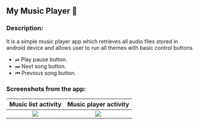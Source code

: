 ## My Music Player 🎵

### **Description:**

It is a simple music player app which retrieves all audio files stored in android device and allows user to run all themes with basic control buttons.
- ⏯ Play pause button.
- ⏭ Next song button.
- ⏮ Previous song button.

### **Screenshots from the app:**

**Music list activity**         |  Music player activity
:-------------------------:|:-------------------------:
![](https://i.ibb.co/TBjw0YF/1662295323827-100.png)  |  ![](https://i.ibb.co/tQJZ9ZC/1662295339586-100.png)
